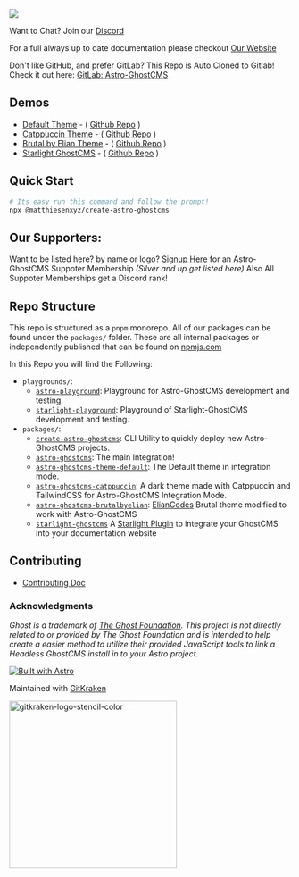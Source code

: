 <img src="https://repository-images.githubusercontent.com/742727289/d4fb3f65-0d5f-4a1a-9f8b-9b3e2dc90bde" />

Want to Chat?  Join our [Discord](https://discord.gg/u7NZqUyeAR)

For a full always up to date documentation please checkout [Our Website](https://astro-ghostcms.xyz)

Don't like GitHub, and prefer GitLab?  This Repo is Auto Cloned to Gitlab! Check it out here: [GitLab: Astro-GhostCMS](https://gitlab.com/matthiesenxyz/astro-ghostcms)

## Demos

- [Default Theme](https://demo.astro-ghostcms.xyz) - ( [Github Repo](https://github.com/MatthiesenXYZ/demo-astroghostcms-themedefault) )
- [Catppuccin Theme](https://catppuccindark-demo.astro-ghostcms.xyz/) - ( [Github Repo](https://github.com/MatthiesenXYZ/demo-astroghostcms-catppuccin) )
- [Brutal by Elian Theme](https://brutal-demo.astro-ghostcms.xyz) - ( [Github Repo](https://github.com/MatthiesenXYZ/demo-astroghostcms-brutalbyelian) )
- [Starlight GhostCMS](https://starlightdemo.astro-ghostcms.xyz/) - ( [Github Repo](https://github.com/MatthiesenXYZ/demo-starlightghostcms) )

## Quick Start

```sh
# Its easy run this command and follow the prompt!
npx @matthiesenxyz/create-astro-ghostcms
```

## Our Supporters:

Want to be listed here? by name or logo? [Signup Here](https://www.buymeacoffee.com/adammatthiesen/membership) for an Astro-GhostCMS Suppoter Membership *(Silver and up get listed here)* Also All Suppoter Memberships get a Discord rank!

## Repo Structure

This repo is structured as a `pnpm` monorepo.  All of our packages can be found under the `packages/` folder.  These are all internal packages or independently published that can be found on [npmjs.com](https://npmjs.com)

In this Repo you will find the Following:

- `playgrounds/`:
  - [`astro-playground`](./playgrounds/astro-playground/): Playground for Astro-GhostCMS development and testing.
  - [`starlight-playground`](./playgrounds/starlight-playground/): Playground of Starlight-GhostCMS development and testing.
- `packages/`:
  - [`create-astro-ghostcms`](./packages/create-astro-ghostcms/): CLI Utility to quickly deploy new Astro-GhostCMS projects.
  - [`astro-ghostcms`](./packages/astro-ghostcms/): The main Integration!
  - [`astro-ghostcms-theme-default`](./packages/astro-ghostcms-theme-default/): The Default theme in integration mode.
  - [`astro-ghostcms-catppuccin`](./packages/astro-ghostcms-catppuccin/): A dark theme made with Catppuccin and TailwindCSS for Astro-GhostCMS Integration Mode.
  - [`astro-ghostcms-brutalbyelian`](./packages/astro-ghostcms-brutalbyelian/): [ElianCodes](https://www.elian.codes/) Brutal theme modified to work with Astro-GhostCMS
  - [`starlight-ghostcms`](./packages/starlight-ghostcms/) A [Starlight Plugin](https://starlight.astro.build/resources/plugins/) to integrate your GhostCMS into your documentation website

## Contributing

- [Contributing Doc](./CONTRIBUTING.md)

### Acknowledgments

*Ghost is a trademark of [The Ghost Foundation](https://ghost.org/trademark/). This project is not directly related to or provided by The Ghost Foundation and is intended to help create a easier method to utilize their provided JavaScript tools to link a Headless GhostCMS install in to your Astro project.* 

[![Built with Astro](https://astro.badg.es/v2/built-with-astro/medium.svg)](https://astro.build)

Maintained with [GitKraken](https://www.gitkraken.com/invite/hirocQWn)

<img width="300" alt="gitkraken-logo-stencil-color" src="https://github.com/MatthiesenXYZ/astro-ghostcms/assets/30383579/751e20a9-8f7e-4a74-9fec-665e17f8715a">
